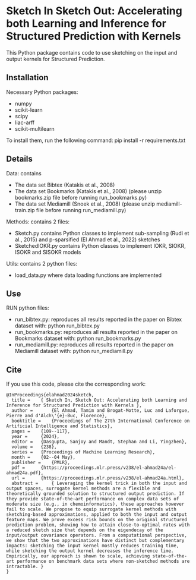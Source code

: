 # Sketch In Sketch Out: Accelerating both Learning and Inference for Structured Prediction with Kernels

This Python package contains code to use sketching on the input and output kernels for Structured Prediction.

## Installation

Necessary Python packages:
- numpy
- scikit-learn
- scipy
- liac-arff
- scikit-multilearn

To install them, run the following command:
pip install -r requirements.txt

## Details

Data: contains
- The data set Bibtex (Katakis et al., 2008)
- The data set Bookmarks (Katakis et al., 2008) (please unzip bookmarks.zip file before running run_bookmarks.py)
- The data set Mediamill (Snoek et al., 2008) (please unzip mediamill-train.zip file before running run_mediamill.py)

Methods: contains 2 files:
- Sketch.py contains Python classes to implement sub-sampling (Rudi et al., 2015) and p-sparsified (El Ahmad et al., 2022) sketches
- SketchedIOKR.py contains Python classes to implement IOKR, SIOKR, ISOKR and SISOKR models

Utils: contains 2 python files:
- load_data.py where data loading functions are implemented

## Use

RUN python files:
- run_bibtex.py: reproduces all results reported in the paper on Bibtex dataset with:
  python run_bibtex.py
- run_bookmarks.py: reproduces all results reported in the paper on Bookmarks dataset with:
  python run_bookmarks.py
- run_mediamill.py: reproduces all results reported in the paper on Mediamill dataset with:
  python run_mediamill.py

## Cite

If you use this code, please cite the corresponding work:

```
@InProceedings{elahmad2024sketch,
  title = 	 { Sketch In, Sketch Out: Accelerating both Learning and Inference for Structured Prediction with Kernels },
  author =       {El Ahmad, Tamim and Brogat-Motte, Luc and Laforgue, Pierre and d'Alch\'{e}-Buc, Florence},
  booktitle = 	 {Proceedings of The 27th International Conference on Artificial Intelligence and Statistics},
  pages = 	 {109--117},
  year = 	 {2024},
  editor = 	 {Dasgupta, Sanjoy and Mandt, Stephan and Li, Yingzhen},
  volume = 	 {238},
  series = 	 {Proceedings of Machine Learning Research},
  month = 	 {02--04 May},
  publisher =    {PMLR},
  pdf = 	 {https://proceedings.mlr.press/v238/el-ahmad24a/el-ahmad24a.pdf},
  url = 	 {https://proceedings.mlr.press/v238/el-ahmad24a.html},
  abstract = 	 { Leveraging the kernel trick in both the input and output spaces, surrogate kernel methods are a flexible and theoretically grounded solution to structured output prediction. If they provide state-of-the-art performance on complex data sets of moderate size (e.g., in chemoinformatics), these approaches however fail to scale. We propose to equip surrogate kernel methods with sketching-based approximations, applied to both the input and output feature maps. We prove excess risk bounds on the original structured prediction problem, showing how to attain close-to-optimal rates with a reduced sketch size that depends on the eigendecay of the input/output covariance operators. From a computational perspective, we show that the two approximations have distinct but complementary impacts: sketching the input kernel mostly reduces training time, while sketching the output kernel decreases the inference time. Empirically, our approach is shown to scale, achieving state-of-the-art performance on benchmark data sets where non-sketched methods are intractable. }
}
